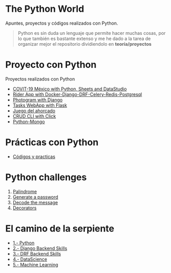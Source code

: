 
# The Python World <!-- omit in toc -->
Apuntes, proyectos y códigos realizados con Python.

> Python es sin duda un lenguaje que permite hacer muchas cosas, por lo que también es bastante extenso y me he dado a la tarea de organizar mejor el repositorio dividiendolo en **teoría/proyectos**

# Proyecto con Python <!-- omit in toc -->

Proyectos realizados con Python

* [COVIT-19 México with Python, Sheets and DataStudio](https://github.com/eocode/COVIT-19-Mexico)
* [Rider App with Docker-Django-DRF-Celery-Redis-Postgresql](https://github.com/eocode/Rider-App)
* [Photogram with Django](https://github.com/eocode/PhotoGram)
* [Tasks WebApp with Flask](https://github.com/eocode/Flask_TaskApp)
* [Juego del ahorcado](https://github.com/eocode/Juego-del-ahorcado-Python)
* [CRUD CLI with Click](https://github.com/eocode/Python-Clients-CLI)
* [Python-Mongo](https://github.com/eocode/Python-Mongo)

# Prácticas con Python

* [Códigos y practicas](/Codigos)

# Python challenges
1. [Palindrome](https://github.com/eocode/MasterChallenge-Python01)
2. [Generate a password](https://github.com/eocode/MasterChallenge-Python02)
3. [Decode the message](https://github.com/eocode/MasterChallenge-Python03)
4. [Decorators](https://github.com/eocode/MasterChallenge-Python04)

# El camino de la serpiente <!-- omit in toc -->

* [1.- Python](/Docs/1.%20Python)
* [2.- Django Backend Skills]()
* [3.- DRF Backend Skills]()
* [4.- DataScience](/Docs/4.%20DataScience)
* [5.- Machine Learning]()